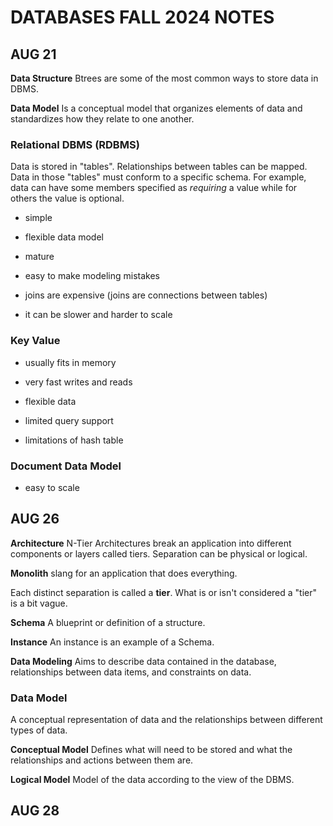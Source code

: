 # DATABASES FALL 2024 NOTES

## AUG 21
**Data Structure**
Btrees are some of the most common ways to store data in DBMS.

**Data Model**
Is a conceptual model that organizes elements of data and standardizes how they relate to one another.

### Relational DBMS (RDBMS)
Data is stored in "tables". Relationships between tables can be mapped. Data in those "tables" must conform to a specific schema. For example, data can have some members specified as *requiring* a value while for others the value is optional.
- simple
- flexible data model 
- mature

- easy to make modeling mistakes
- joins are expensive (joins are connections between tables)
- it can be slower and harder to scale

### Key Value
- usually fits in memory
- very fast writes and reads
- flexible data

- limited query support
- limitations of hash table

### Document Data Model
- easy to scale

## AUG 26
**Architecture**
N-Tier Architectures break an application into different components or layers called tiers. Separation can be physical or logical.

**Monolith** slang for an application that does everything.

Each distinct separation is called a **tier**. What is or isn't considered a "tier" is a bit vague.

**Schema**
A blueprint or definition of a structure.

**Instance**
An instance is an example of a Schema.

**Data Modeling**
Aims to describe data contained in the database, relationships between data items, and constraints on data.

### Data Model
A conceptual representation of data and the relationships between different types of data.

**Conceptual Model**
Defines what will need to be stored and what the relationships and actions between them are.

**Logical Model**
Model of the data according to the view of the DBMS.

## AUG 28


